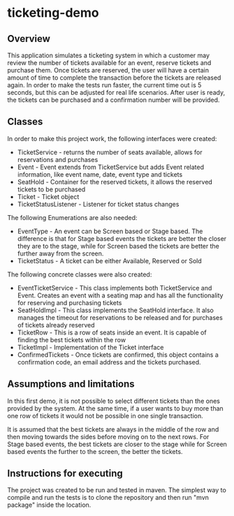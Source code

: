 # ticketing-demo
## Overview
This application simulates a ticketing system in which a customer may review the number of tickets available for an event, reserve tickets and purchase them.
Once tickets are reserved, the user will have a certain amount of time to complete the transaction before the tickets are released again. In order to make the tests run faster, the current time out is 5 seconds, but this can be adjusted for real life scenarios.
After user is ready, the tickets can be purchased and a confirmation number will be provided.

## Classes
In order to make this project work, the following interfaces were created:
- TicketService - returns the number of seats available, allows for reservations and purchases
- Event - Event extends from TicketService but adds Event related information, like event name, date, event type and tickets
- SeatHold - Container for the reserved tickets, it allows the reserved tickets to be purchased
- Ticket - Ticket object
- TicketStatusListener - Listener for ticket status changes

The following Enumerations are also needed:
- EventType - An event can be Screen based or Stage based. The difference is that for Stage based events the tickets are better the closer they are to the stage, while for Screen based the tickets are better the further away from the screen.
- TicketStatus - A ticket can be either Available, Reserved or Sold

The following concrete classes were also created:
- EventTicketService - This class implements both TicketService and Event. Creates an event with a seating map and has all the functionality for reserving and purchasing tickets
- SeatHoldImpl - This class implements the SeatHold interface. It also manages the timeout for reservations to be released and for purchases of tickets already reserved
- TicketRow - This is a row of seats inside an event. It is capable of finding the best tickets within the row
- TicketImpl - Implementation of the Ticket interface
- ConfirmedTickets - Once tickets are confirmed, this object contains a confirmation code, an email address and the tickets purchased.

## Assumptions and limitations
In this first demo, it is not possible to select different tickets than the ones provided by the system. At the same time, if a user wants to buy more than one row of tickets it would not be possible in one single transaction.

It is assumed that the best tickets are always in the middle of the row and then moving towards the sides before moving on to the next rows. For Stage based events, the best tickets are closer to the stage while for Screen based events the further to the screen, the better the tickets.

## Instructions for executing
The project was created to be run and tested in maven. The simplest way to compile and run the tests is to clone the repository and then run "mvn package" inside the location.

